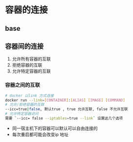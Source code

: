 # 容器的连接

## base


## 容器间的连接

1. 允许所有容器的互联
2. 拒绝容器的互联
3. 允许特定容器的互联

### 容器之间的互联

```bash
# docker 以link 方式连接
docker run --link=[CONTAINER]:[ALIAS] [IMAGE] [COMMAND]
# 允许/拒绝容器的互联
--icc=true|false, 默认true , true 允许互联, false 不允许互联
# 允许特定容器访问
需要 `--icc= false --iptables=true --link` 设置这几个选项
```

- 同一宿主机下的容器可以默认可以自由连接的
- 每次重启都可能会改变ip 地址
